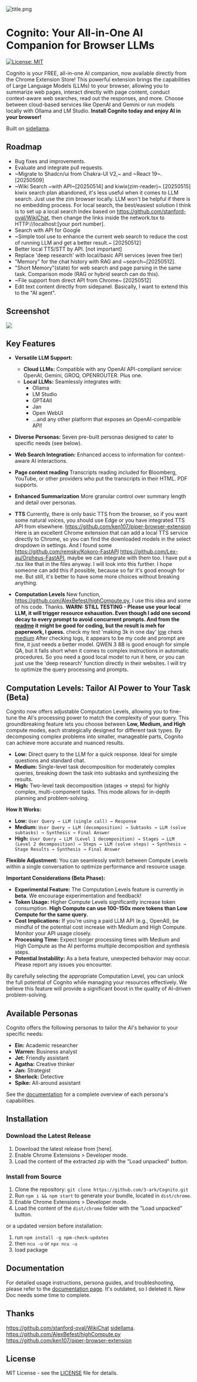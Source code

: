 ![title.png](docs/title.png)
# Cognito: Your All-in-One AI Companion for Browser LLMs

[![License: MIT](https://img.shields.io/badge/License-MIT-yellow.svg)](https://opensource.org/licenses/MIT)

Cognito is your FREE, all-in-one AI companion, now available directly from the Chrome Extension Store! This powerful extension brings the capabilities of Large Language Models (LLMs) to your browser, allowing you to summarize web pages, interact directly with page content, conduct context-aware web searches, read out the responses, and more. Choose between cloud-based services like OpenAI and Gemini or run models locally with Ollama and LM Studio. **Install Cognito today and enjoy AI in your browser!**

Built on [sidellama](https://github.com/gyopak/sidellama).
## Roadmap

*   Bug fixes and improvements.
*   Evaluate and integrate pull requests.
*   ~Migrate to Shadcn/ui from Chakra-UI V2,~ and ~React 19~. [20250509]
*   ~Wiki Search ~with API~[20250514] and kiwix(zim-reader)~ [20250515] kiwix search plan abandoned, it's less useful when it comes to LLM search. Just use the zim browser locally. LLM won't be helpful if there is no embedding process. For local search, the best/easiest solution I think is to set up a local search index based on https://github.com/stanford-oval/WikiChat, then change the links inside the network.tsx to HTTP://localhost:[your port number]. 
*   Search with API for Google
*   ~Simple tool use to enhance the current web search to reduce the cost of running LLM and get a better result.~ [20250512]
*   Better local TTS/STT by API. [not important]
*   Replace 'deep research' with local/basic API services (even free tier)
*   "Memory" for the chat history with RAG and ~search~[20250512].
*   "Short Memory"(state) for web search and page parsing in the same task. Comparison mode (RAG or hybrid search can do this).
*   ~File support from direct API from Chrome~ [20250512]
*   Edit text content directly from sidepanel. Basically, I want to extend this to the "AI agent".
## Screenshot

![](docs/screenshot.png)

## Key Features

*   **Versatile LLM Support:**
    *   **Cloud LLMs:** Compatible with any OpenAI API-compliant service: OpenAI, Gemini, GROQ, OPENROUTER. Plus one.
    *   **Local LLMs:** Seamlessly integrates with:
        *   Ollama
        *   LM Studio
        *   GPT4All
        *   Jan
        *   Open WebUI
        *   ...and any other platform that exposes an OpenAI-compatible API!

*   **Diverse Personas:** Seven pre-built personas designed to cater to specific needs (see below).
*   **Web Search Integration:** Enhanced access to information for context-aware AI interactions.
*   **Page context reading** Transcripts reading included for Bloomberg, YouTube, or other providers who put the transcripts in their HTML. PDF supports.
*   **Enhanced Summarization** More granular control over summary length and detail over personas.
*   **TTS** Currently, there is only basic TTS from the browser, so if you want some natural voices, you should use Edge or you have integrated TTS API from elsewhere. https://github.com/ken107/piper-browser-extension Here is an excellent Chrome extension that can add a local TTS service directly to Chrome, so you can find the downloaded models in the select dropdown in settings. And I found some https://github.com/remsky/Kokoro-FastAPI https://github.com/Lex-au/Orpheus-FastAPI, maybe we can integrate with them too. I have put a .tsx like that in the files anyway. I will look into this further. I hope someone can add this if possible, because so far it's good enough for me. But still, it's better to have some more choices without breaking anything.
*   **Computation Levels** New function, https://github.com/AlexBefest/highCompute.py, I use this idea and some of his code. Thanks. **WARN: STILL TESTING - Please use your local LLM, it will trigger resource exhaustion. Even though I add one second decay to every prompt to avoid concurrent prompts. And from the [readme](https://github.com/AlexBefest/highCompute.py) it might be good for coding, but the result is meh for paperwork, I guess.** check my test 'making 3k in one day' [low](https://github.com/user-attachments/assets/ea26cf72-393b-4027-a26a-058086b1dd71) check [medium](https://github.com/user-attachments/assets/9ebfd187-4f3f-4370-846e-3c7c3c5e5c19) After checking logs, it appears to be my code and prompt are fine, it just needs a better model. QWEN 3 8B is good enough for simple QA, but it falls short when it comes to complex instructions in automatic procedures. So you need a good local model to run it here, or you can just use the 'deep research' function directly in their websites. I will try to optimize the query processing and prompts.

## Computation Levels: Tailor AI Power to Your Task (Beta)

Cognito now offers adjustable Computation Levels, allowing you to fine-tune the AI's processing power to match the complexity of your query. This groundbreaking feature lets you choose between **Low, Medium, and High** compute modes, each strategically designed for different task types. By decomposing complex problems into smaller, manageable parts, Cognito can achieve more accurate and nuanced results.

*   **Low:** Direct query to the LLM for a quick response. Ideal for simple questions and standard chat.
*   **Medium:** Single-level task decomposition for moderately complex queries, breaking down the task into subtasks and synthesizing the results.
*   **High:** Two-level task decomposition (stages → steps) for highly complex, multi-component tasks. This mode allows for in-depth planning and problem-solving.

**How It Works:**

*   **Low:** `User Query → LLM (single call) → Response`
*   **Medium:** `User Query → LLM (decomposition) → Subtasks → LLM (solve subtasks) → Synthesis → Final Answer`
*   **High:** `User Query → LLM (Level 1 decomposition) → Stages → LLM (Level 2 decomposition) → Steps → LLM (solve steps) → Synthesis → Stage Results → Synthesis → Final Answer`

**Flexible Adjustment:** You can seamlessly switch between Compute Levels within a single conversation to optimize performance and resource usage.

**Important Considerations (Beta Phase):**

*   **Experimental Feature:** The Computation Levels feature is currently in **beta**. We encourage experimentation and feedback!
*   **Token Usage:** Higher Compute Levels significantly increase token consumption. **High Compute can use 100-150x more tokens than Low Compute for the same query.**
*   **Cost Implications:** If you're using a paid LLM API (e.g., OpenAI), be mindful of the potential cost increase with Medium and High Compute. Monitor your API usage closely.
*   **Processing Time:** Expect longer processing times with Medium and High Compute as the AI performs multiple decomposition and synthesis steps.
*   **Potential Instability:** As a beta feature, unexpected behavior may occur. Please report any issues you encounter.

By carefully selecting the appropriate Computation Level, you can unlock the full potential of Cognito while managing your resources effectively. We believe this feature will provide a significant boost in the quality of AI-driven problem-solving.
   
## Available Personas

Cognito offers the following personas to tailor the AI's behavior to your specific needs:

*   **Ein:** Academic researcher
*   **Warren:** Business analyst
*   **Jet:** Friendly assistant
*   **Agatha:** Creative thinker
*   **Jan:** Strategist
*   **Sherlock:** Detective
*   **Spike:** All-around assistant

See the [documentation](DOCs.md) for a complete overview of each persona's capabilities.

## Installation

### Download the Latest Release

1.  Download the latest release from [here].
2.  Enable Chrome Extensions > Developer mode.
3.  Load the content of the extracted zip with the "Load unpacked" button.

### Install from Source

1.  Clone the repository: `git clone https://github.com/3-ark/Cognito.git`
2.  Run `npm i && npm start` to generate your bundle, located in `dist/chrome`.
3.  Enable Chrome Extensions > Developer mode.
4.  Load the content of the `dist/chrome` folder with the "Load unpacked" button.

or a updated version before installation:
1. run `npm install -g npm-check-updates`
2. then `ncu -u` or `npx ncu -u`
3. load package




## Documentation

For detailed usage instructions, persona guides, and troubleshooting, please refer to the [documentation page](DOCs.md).
It's outdated, so I deleted it. New Doc needs some time to complete.

## Thanks

https://github.com/stanford-oval/WikiChat
[sidellama](https://github.com/gyopak/sidellama).
https://github.com/AlexBefest/highCompute.py
https://github.com/ken107/piper-browser-extension

## License

MIT License - see the [LICENSE](LICENSE) file for details.

